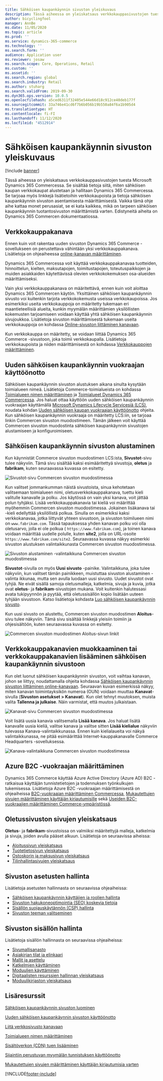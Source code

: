 ```yaml
---
title: Sähköisen kaupankäynnin sivuston yleiskuvaus
description: Tässä aiheessa on yleiskatsaus verkkokauppasivustojen tuesta Microsoft Dynamics 365 Commercessa.
author: bicyclingfool
manager: AnnBe
ms.date: 11/05/2020
ms.topic: article
ms.prod: ''
ms.service: dynamics-365-commerce
ms.technology: ''
ms.search.form: ''
audience: Application user
ms.reviewer: josaw
ms.search.scope: Core, Operations, Retail
ms.custom: ''
ms.assetid: ''
ms.search.region: global
ms.search.industry: Retail
ms.author: stuharg
ms.search.validFrom: 2019-09-30
ms.dyn365.ops.version: 10.0.5
ms.openlocfilehash: a5ced6311f32405e544e66d18c912ce40deb177f
ms.sourcegitcommit: 33a746e41cd6f7b6b056b19b550a84f6a1b905d4
ms.translationtype: HT
ms.contentlocale: fi-FI
ms.lasthandoff: 11/12/2020
ms.locfileid: "4512914"
---
```

# <a name="e-commerce-site-overview"></a>Sähköisen kaupankäynnin sivuston yleiskuvaus

[!include [banner](includes/banner.md)]

Tässä aiheessa on yleiskatsaus verkkokauppasivustojen tuesta Microsoft Dynamics 365 Commercessa. Se sisältää tietoja siitä, miten sähköisen kaupan verkkokaupat alustetaan ja hallitaan Dynamics 365 Commercessa. Se tarjoaa myös linkkejä lisätietoihin verkkokaupoista ja tietoja sähköisen kaupankäynnin sivuston asentamisesta määrittämisestä. Vaikka tämä ohje aihe kattaa monet perusasiat, se ei kata kaikkea, mikä on tarpeen sähköisen kaupankäynnin tuotantosivuston määrittämistä varten. Edistyneitä aiheita on Dynamics 365 Commercen dokumentaatiossa.

## <a name="online-store-channel"></a>Verkkokauppakanava

Ennen kuin voit rakentaa uuden sivuston Dynamics 365 Commerce -sovellukseen on perustettava vähintään yksi verkkokauppakanava. Lisätietoja on ohjeaiheessa [online-kanavan määrittäminen](channel-setup-online.md). 

Dynamics 365 Commercessa voit käyttää verkkokauppakanavaa tuotteiden, hinnoittelun, kielten, maksutapojen, toimitustapojen, toteutuspaikkojen ja muiden asiakkaiden käytettävissä olevien verkkokokemuksen osa-alueiden määrittämiseksi.

Vain yksi verkkokauppakanava on määritettävä, ennen kuin voit aloittaa Dynamics 365 Commercen käytön. Yksittäinen sähköisen kaupankäynnin sivusto voi kuitenkin tarjota verkkokokemusta useissa verkkokaupoissa. Jos esimerkiksi useita verkkokauppoja on määritetty tukemaan eri maantieteellisiä alueita, kunkin myymälän määrittämien yksilöllisten kokemusten tarjoamiseen voidaan käyttää yhtä sähköisen kaupankäynnin sivujoukkoa. Lisätietoja sivuston määrittämisestä tukemaan useita verkkokauppoja on kohdassa [Online-sivuston liittäminen kanavaan](associate-site-online-store.md).

Kun verkkokauppa on määritetty, se voidaan liittää Dynamics 365 Commerce -sivustoon, joka toimii verkkokaupalla. Lisätietoja verkkokaupoista ja niiden määrittämisestä on kohdassa [Verkkokauppojen määrittäminen](https://docs.microsoft.com/dynamics365/unified-operations/retail/online-stores).

## <a name="deploy-a-new-e-commerce-tenant"></a>Uuden sähköisen kaupankäynnin vuokraajan käyttöönotto

Sähköisen kaupankäynnin sivuston alustuksen aikana sinulta kysytään toimialueen nimeä. Lisätietoja Commerce-toimialueista on kohdassa [Toimialueen nimen määrittäminen](configure-your-domain-name.md) ja [Toimialueet Dynamics 365 Commercessa](domains-commerce.md). Jos haluat ottaa käyttöön uuden sähköisen kaupankäynnin vuokraajan käyttämällä [Microsoft Dynamics Lifecycle Servicesiä (LCS)](https://docs.microsoft.com/dynamics365/unified-operations/dev-itpro/lifecycle-services/lcs-user-guide), noudata kohdan [Uuden sähköisen kaupan vuokraajan käyttöönotto](deploy-ecommerce-site.md) ohjeita. Kun sähköisen kaupankäynnin vuokraaja on määritetty LCS:iin, se tarjoaa linkin Commercen sivuston muodostimeen. Tämän jälkeen voit käyttää Commercen sivuston muodostinta sähköisen kaupankäynnin sivustojen alustamiseen ja konfiguroimiseen.

## <a name="initialize-your-e-commerce-site"></a>Sähköisen kaupankäynnin sivuston alustaminen

Kun käynnistät Commerce sivuston muodostimen LCS:ista, **Sivustot**-sivu tulee näkyviin. Tämä sivu sisältää kaksi esimääritettyä sivustoja, **oletus** ja **fabrikam**, kuten seuraavassa kuvassa on esitetty.

![Sivustot-sivu Commercen sivuston muodostimessa](media/e-commerce-site-01.png)

Kun valitset jommankumman näistä sivustoista, sinua kehotetaan valitsemaan toimialueen nimi, oletusverkkokauppakanava, tuettu kieli valitulle kanavalle ja polku. Jos käytössä on vain yksi kanava, voit jättää polun tyhjäksi. Lisää verkkokauppakanavia tai kieliä voi määrittää myöhemmin Commercen sivuston muodostimessa. Jokainen lisäkanava tai -kieli edellyttää yksilöllistä polkua. Sinulla on esimerkiksi kaksi verkkokanavaa, jotka liittyvät yhteen sivustoon, ja sivuston toimilueen nimi on `www.fabrikam.com`. Tässä tapauksessa yhden kanavan polku voi olla oletusarvo, jolla ei ole polkua ( `https://www.fabrikam.com`), ja toinen kanava voidaan määrittää uudelle polulle, kuten **site2**, jolla on URL-osoite `https://www.fabrikam.com/site2`. Seuraavassa kuvassa näkyy esimerkki sivuston alustuksen valintaikkunasta Commercen sivuston muodostimessa.

![Sivuston alustaminen -valintaikkuna Commercen sivuston muodostimessa](media/e-commerce-site-02.png)

**Sivustot**-sivulla on myös **Uusi sivusto** -painike. Valintaikkuna, joka tulee näkyviin, kun valitset tämän painikkeen, muistuttaa sivuston alustaminen -valinta ikkunaa, mutta sen avulla luodaan uusi sivusto. Uudet sivustot ovat tyhjiä. Ne eivät sisällä samoja oletusmalleja, katkelmia, sivuja ja kuvia, jotka ovat **oletus**- ja **fabrikam**-sivustojen mukana. Voit kuitenkin halutessasi avata tukipyynnön ja pyytää, että oletussisällön kopio lisätään uuteen tyhjään sivustoon. Katso lisätietoja kohdasta [Luo sähköisen kaupankäynnin sivusto](create-ecommerce-site.md).

Kun uusi sivusto on alustettu, Commercen sivuston muodostimen **Aloitus**-sivu tulee näkyviin. Tämä sivu sisältää linkkejä yleisiin toimiin ja ohjesisältöön, kuten seuraavassa kuvassa on esitetty.

![Commercen sivuston muodostimen Aloitus-sivun linkit](media/e-commerce-site-03.png)

## <a name="modify-online-store-channels-or-add-online-store-channels-to-an-e-commerce-site"></a>Verkkokauppakanavien muokkaaminen tai verkkokauppakanavien lisääminen sähköisen kaupankäynnin sivustoon

Kun olet luonut sähköisen kaupankäynnin sivuston, voit vaihtaa kanavan, johon se liittyy, noudattamalla ohjeita kohdassa [Sähköisen kaupankäynnin sivuston liittäminen online-kanavaan](associate-site-online-store.md). Seuraavan kuvan esimerkissä näkyy, miten kanavan toimintayksikön numeroa (OUN) voidaan muuttaa **Kanavat**-sivulla (**Sivuston asetukset \> Kanavat**). Kun olet tehnyt muutoksen, muista valita **Tallenna ja julkaise**. Näin varmistat, että muutos julkaistaan.

![Kanavat-sivu Commercen sivuston muodostimessa](media/e-commerce-site-04.png)

Voit lisätä uusia kanavia valitsemalla **Lisää kanava**. Jos haluat lisätä kanavalle uusia kieliä, valitse kanava ja valitse sitten **Lisää kielialue** näkyviin tulevassa Kanava-valintaikkunassa. Ennen kuin kielialaueita voi näkyä valintaikkunassa, ne pitää esimäärittää Internet-kauppakanavalle Commerce Headquarters -sovelluksessa.

![Kanava-valintaikkuna Commercen sivuston muodostimessa](media/e-commerce-site-05.png)

## <a name="set-up-an-azure-b2c-tenant"></a>Azure B2C -vuokraajan määrittäminen

Dynamics 365 Commerce käyttää Azure Active Directory (Azure AD) B2C -ratkaisua käyttäjän tunnistetietojen ja todennuksen työnkulkujen tukemisessa. Lisätietoja Azure B2C -vuokraajan määrittämisestä on ohjeaiheissa [B2C-vuokraajan määrittäminen Commercessa](set-up-b2c-tenant.md), [Mukautettujen sivujen määrittäminen käyttäjän kirjautumisille](custom-pages-user-logins.md) sekä [Useiden B2C-vuokraajien määrittäminen Commerce-ympäristössä](configure-multi-b2c-tenants.md).

## <a name="overview-of-the-default-site-pages"></a>Oletussivuston sivujen yleiskatsaus

**Oletus**- ja **fabrikam**-sivustoissa on valmiiksi määritettyjä malleja, katkelmia ja sivuja, joiden avulla pääset alkuun. Lisätietoja on seuraavissa aiheissa:

- [Aloitussivun yleiskatsaus](quick-tour-home-page.md)
- [Tuotetietosivun yleiskatsaus](quick-tour-pdp.md)
- [Ostoskorin ja maksusivun yleiskatsaus](quick-tour-cart-checkout.md)
- [Tilinhallintasivujen yleiskatsaus](quick-tour-account-management.md)

## <a name="manage-site-settings"></a>Sivuston asetusten hallinta

Lisätietoja asetusten hallinnasta on seuraavissa ohjeaiheissa:

- [Sähköisen kaupankäynnin käyttäjien ja roolien hallinta](manage-ecommerce-users-roles.md)
- [Sivuston hakukoneoptimointia (SEO) koskevia tietoja](/search-engine-optimization-considerations.md)
- [Sisällön suojauskäytännön (CSP) hallinta](manage-csp.md)
- [Sivuston teeman valitseminen](select-site-theme.md)

## <a name="manage-site-content"></a>Sivuston sisällön hallinta

Lisätietoja sisällön hallinnasta on seuraavissa ohjeaiheissa:

- [Sivumallisanasto](page-elements-overview.md)
- [Asiakirjan tilat ja elinkaari](document-states-overview.md)
- [Mallit ja asettelu](templates-layouts-overview.md)
- [Katkelmien käyttäminen](work-with-fragments.md)
- [Moduulien käyttäminen](work-with-modules.md)
- [Digitaalisten resurssien hallinnan yleiskatsaus](dam-overview.md)
- [Moduulikirjaston yleiskatsaus](starter-kit-overview.md)

## <a name="additional-resources"></a>Lisäresurssit

[Sähköisen kaupankäynnin sivuston luominen](create-ecommerce-site.md)

[Uuden sähköisen kaupankäynnin sivuston käyttöönotto](deploy-ecommerce-site.md)

[Liitä verkkosivusto kanavaan](associate-site-online-store.md)

[Toimialueen nimen määrittäminen](configure-your-domain-name.md)

[Sisältöverkon (CDN) tuen lisääminen](add-cdn-support.md)

[Sijaintiin perustuvan myymälän tunnistuksen käyttöönotto](enable-store-detection.md)

[Mukautettujen sivujen määrittäminen käyttäjän kirjautumisia varten](custom-pages-user-logins.md)


[!INCLUDE[footer-include](../includes/footer-banner.md)]